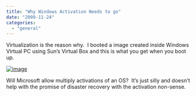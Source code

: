 ```yaml
---
title: "Why Windows Activation Needs to go"
date: "2009-11-24"
categories: 
  - "general"
---
```


Virtualization is the reason why.  I booted a image created inside Windows Virtual PC using Sun’s Virtual Box and this is what you get when you boot up.

[![image](http://ramberlinggeek.co.uk/wp-content/uploads/2009/11/image_thumb.png "image")](http://ramberlinggeek.co.uk/wp-content/uploads/2009/11/image.png)

Will Microsoft allow multiply activations of an OS?  It’s just silly and doesn’t help with the promise of disaster recovery with the activation non-sense.
